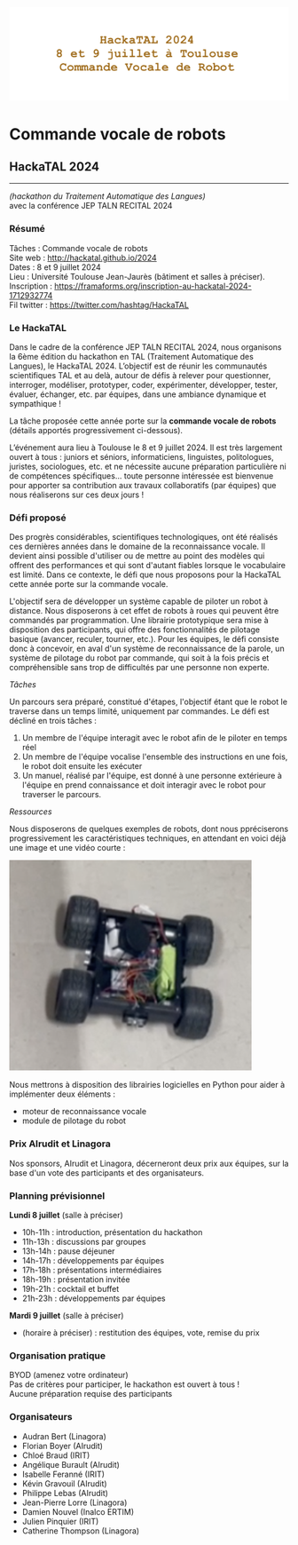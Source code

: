 ![HackaTAL 2024](https://raw.githubusercontent.com/HackaTAL/2024/gh-pages/HackaTAL_2024.png)

# Commande vocale de robots

## HackaTAL 2024
---------------
*(hackathon du Traitement Automatique des Langues)*  
avec la conférence JEP TALN RECITAL 2024

### Résumé

Tâches : Commande vocale de robots  
Site web : http://hackatal.github.io/2024  
Dates : 8 et 9 juillet 2024  
Lieu : Université Toulouse Jean-Jaurès (bâtiment et salles à préciser). 
Inscription : https://framaforms.org/inscription-au-hackatal-2024-1712932774  
Fil twitter : https://twitter.com/hashtag/HackaTAL  

### Le HackaTAL

Dans le cadre de la conférence JEP TALN RECITAL 2024, nous organisons la 6ème édition du hackathon en TAL (Traitement Automatique des Langues), le HackaTAL 2024. L’objectif est de réunir les communautés scientifiques TAL et au delà, autour de défis à relever pour questionner, interroger, modéliser, prototyper, coder, expérimenter, développer, tester, évaluer, échanger, etc. par équipes, dans une ambiance dynamique et sympathique !

La tâche proposée cette année porte sur la **commande vocale de robots** (détails apportés progressivement ci-dessous).

L’événement aura lieu à Toulouse le 8 et 9 juillet 2024. Il est très largement ouvert à tous : juniors et séniors, informaticiens, linguistes, politologues, juristes, sociologues, etc. et ne nécessite aucune préparation particulière ni de compétences spécifiques... toute personne intéressée est bienvenue  pour apporter sa contribution aux travaux collaboratifs (par équipes) que nous réaliserons sur ces deux jours !

### Défi proposé

Des progrès considérables, scientifiques technologiques, ont été réalisés ces dernières années dans le domaine de la reconnaissance vocale. Il devient ainsi possible d'utiliser ou de mettre au point des modèles qui offrent des performances et qui sont d'autant fiables lorsque le vocabulaire est limité. Dans ce contexte, le défi que nous proposons pour la HackaTAL cette année porte sur la commande vocale.

L'objectif sera de développer un système capable de piloter un robot à distance. Nous disposerons à cet effet de robots à roues qui peuvent être commandés par programmation. Une librairie prototypique sera mise à disposition des participants, qui offre des fonctionnalités de pilotage basique (avancer, reculer, tourner, etc.). Pour les équipes, le défi consiste donc à concevoir, en aval d'un système de reconnaissance de la parole, un système de pilotage du robot par commande, qui soit à la fois précis et compréhensible sans trop de difficultés par une personne non experte.

*Tâches*

Un parcours sera préparé, constitué d'étapes, l'objectif étant que le robot le traverse dans un temps limité, uniquement par commandes. Le défi est décliné en trois tâches :

1. Un membre de l'équipe interagit avec le robot afin de le piloter en temps réel
1. Un membre de l'équipe vocalise l'ensemble des instructions en une fois, le robot doit ensuite les exécuter
1. Un manuel, réalisé par l'équipe, est donné à une personne extérieure à l'équipe en prend connaissance et doit interagir avec le robot pour traverser le parcours.

*Ressources*

Nous disposerons de quelques exemples de robots, dont nous ppréciserons progressivement les caractéristiques techniques, en attendant en voici déjà une image et une vidéo courte :

![Image du robot](https://raw.githubusercontent.com/HackaTAL/2024/gh-pages/robot.png)

Nous mettrons à disposition des librairies logicielles en Python pour aider à implémenter deux éléments : 

- moteur de reconnaissance vocale
- module de pilotage du robot

### Prix AIrudit et Linagora

Nos sponsors, AIrudit et Linagora, décerneront deux prix aux équipes, sur la base d'un vote des participants et des organisateurs.

### Planning prévisionnel

**Lundi 8 juillet** (salle à préciser)

- 10h-11h : introduction, présentation du hackathon
- 11h-13h : discussions par groupes
- 13h-14h : pause déjeuner
- 14h-17h : développements par équipes
- 17h-18h : présentations intermédiaires
- 18h-19h : présentation invitée
- 19h-21h : cocktail et buffet
- 21h-23h : développements par équipes

**Mardi 9 juillet** (salle à préciser)

- (horaire à préciser) : restitution des équipes, vote, remise du prix

### Organisation pratique

BYOD (amenez votre ordinateur)  
Pas de critères pour participer, le hackathon est ouvert à tous !  
Aucune préparation requise des participants 

### Organisateurs

- Audran Bert (Linagora)
- Florian Boyer (AIrudit)
- Chloé Braud (IRIT)
- Angélique Burault (AIrudit)
- Isabelle Feranné (IRIT)
- Kévin Gravouil (AIrudit)
- Philippe Lebas (AIrudit)
- Jean-Pierre Lorre (Linagora)
- Damien Nouvel (Inalco ERTIM)
- Julien Pinquier (IRIT)
- Catherine Thompson (Linagora)
